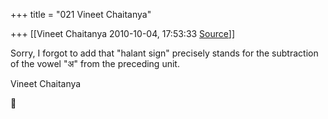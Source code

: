 +++
title = "021 Vineet Chaitanya"

+++
[[Vineet Chaitanya	2010-10-04, 17:53:33 [Source](https://groups.google.com/g/bvparishat/c/fqLVDoS6wK0)]]



Sorry, I forgot to add that "halant sign" precisely stands for the subtraction of the vowel "अ" from the preceding unit.  
  
Vineet Chaitanya



